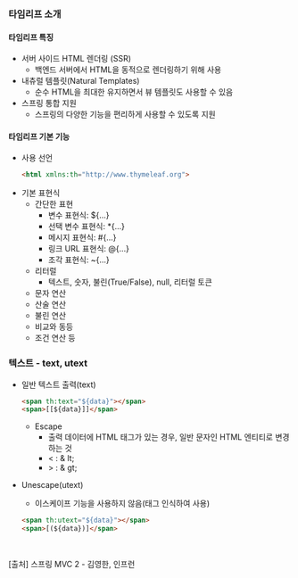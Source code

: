 ### 타임리프 소개
#### 타임리프 특징
- 서버 사이드 HTML 렌더링 (SSR)
  - 백엔드 서버에서 HTML을 동적으로 렌더링하기 위해 사용
- 내츄럴 템플릿(Natural Templates)
  - 순수 HTML을 최대한 유지하면서 뷰 템플릿도 사용할 수 있음
- 스프링 통합 지원
  - 스프링의 다양한 기능을 편리하게 사용할 수 있도록 지원
    
#### 타임리프 기본 기능
- 사용 선언
  ~~~ html
  <html xmlns:th="http://www.thymeleaf.org">
  ~~~
- 기본 표현식
  - 간단한 표현
    - 변수 표현식: ${...}
    - 선택 변수 표현식: *{...}
    - 메시지 표현식: #{...}
    - 링크 URL 표현식: @{...}
    - 조각 표현식: ~{...}
  - 리터럴
    - 텍스트, 숫자, 불린(True/False), null, 리터럴 토큰
  - 문자 연산
  - 산술 연산
  - 불린 연산
  - 비교와 동등
  - 조건 연산 등
  
### 텍스트 - text, utext
- 일반 텍스트 출력(text)
  ~~~html
  <span th:text="${data}"></span>
  <span>[[${data}]]</span>
  ~~~
  - Escape
    - 출력 데이터에 HTML 태그가 있는 경우, 일반 문자인 HTML 엔티티로 변경하는 것
    - < : & lt;
    - \> : & gt;
    
- Unescape(utext)
  - 이스케이프 기능을 사용하지 않음(태그 인식하여 사용)
  ~~~html
  <span th:utext="${data}"></span>
  <span>[(${data})]</span>
  ~~~
<br>
  
>
[출처] 스프링 MVC 2 - 김영한, 인프런
